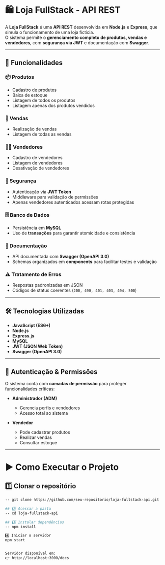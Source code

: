 # 🛍️ Loja FullStack - API REST

A **Loja FullStack** é uma **API REST** desenvolvida em **Node.js** e **Express**, que simula o funcionamento de uma loja fictícia.  
O sistema permite o **gerenciamento completo de produtos, vendas e vendedores**, com **segurança via JWT** e documentação com **Swagger**.  

---

## 🚀 Funcionalidades

### 📦 Produtos
- Cadastro de produtos  
- Baixa de estoque  
- Listagem de todos os produtos  
- Listagem apenas dos produtos vendidos  

### 🧾 Vendas
- Realização de vendas  
- Listagem de todas as vendas  

### 👨‍💼 Vendedores
- Cadastro de vendedores  
- Listagem de vendedores  
- Desativação de vendedores  

### 🔐 Segurança
- Autenticação via **JWT Token**  
- Middleware para validação de permissões  
- Apenas vendedores autenticados acessam rotas protegidas  

### 🗄️ Banco de Dados
- Persistência em **MySQL**  
- Uso de **transações** para garantir atomicidade e consistência  

### 📘 Documentação
- API documentada com **Swagger (OpenAPI 3.0)**  
- Schemas organizados em **components** para facilitar testes e validação  

### ⚠️ Tratamento de Erros
- Respostas padronizadas em JSON  
- Códigos de status coerentes (`200, 400, 401, 403, 404, 500`)  

---

## 🛠️ Tecnologias Utilizadas
- **JavaScript (ES6+)**  
- **Node.js**  
- **Express.js**  
- **MySQL**  
- **JWT (JSON Web Token)**  
- **Swagger (OpenAPI 3.0)**  

---

## 🔐 Autenticação & Permissões

O sistema conta com **camadas de permissão** para proteger funcionalidades críticas:

- **Administrador (ADM)**  
  - Gerencia perfis e vendedores  
  - Acesso total ao sistema  

- **Vendedor**  
  - Pode cadastrar produtos  
  - Realizar vendas  
  - Consultar estoque  

---

# ▶️ Como Executar o Projeto

## 1️⃣ Clonar o repositório
```bash
-- git clone https://github.com/seu-repositorio/loja-fullstack-api.git

## 2️⃣ Acessar a pasta
-- cd loja-fullstack-api

## 3️⃣ Instalar dependências
-- npm install

4️⃣ Iniciar o servidor
npm start


Servidor disponível em:
👉 http://localhost:3000/docs
